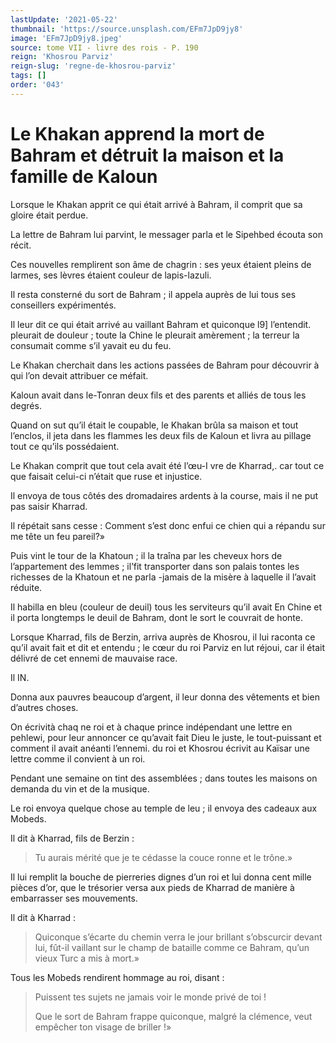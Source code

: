 ```yaml
---
lastUpdate: '2021-05-22'
thumbnail: 'https://source.unsplash.com/EFm7JpD9jy8'
image: 'EFm7JpD9jy8.jpeg'
source: tome VII - livre des rois - P. 190
reign: 'Khosrou Parviz'
reign-slug: 'regne-de-khosrou-parviz'
tags: []
order: '043'
---
```


# Le Khakan apprend la mort de Bahram et détruit la maison et la famille de Kaloun

Lorsque le Khakan apprit ce qui était arrivé à Bahram, il comprit que sa gloire était perdue.

La lettre de Bahram lui parvint, le messager parla et le Sipehbed écouta son récit.

Ces nouvelles remplirent son âme de chagrin : ses yeux étaient pleins de larmes, ses lèvres étaient couleur de lapis-lazuli.

Il resta consterné du sort de Bahram ; il appela auprès de lui tous ses conseillers expérimentés.

Il leur dit ce qui était arrivé au vaillant Bahram et quiconque l9] l’entendit. pleurait de douleur ; toute la Chine le pleurait amèrement ; la terreur la consumait comme s’il yavait eu du feu.

Le Khakan cherchait dans les actions passées de Bahram pour découvrir à qui l’on devait attribuer ce méfait.

Kaloun avait dans le-Tonran deux fils et des parents et alliés de tous les degrés.

Quand on sut qu’il était le coupable, le Khakan brûla sa maison et tout l’enclos, il jeta dans les flammes les deux fils de Kaloun et livra au pillage tout ce qu’ils possédaient.

Le Khakan comprit que tout cela avait été l’œu-I vre de Kharrad,. car tout ce que faisait celui-ci n’était que ruse et injustice.

Il envoya de tous côtés des dromadaires ardents à la course, mais il ne put pas saisir Kharrad.

Il répétait sans cesse : Comment s’est donc enfui ce chien qui a répandu sur me tête un feu pareil?»

Puis vint le tour de la Khatoun ; il la traîna par les cheveux hors de l’appartement des lemmes ; il’fit transporter dans son palais tontes les richesses de la Khatoun et ne parla -jamais de la misère à laquelle il l’avait réduite.

Il habilla en bleu (couleur de deuil) tous les serviteurs qu’il avait En Chine et il porta longtemps le deuil de Bahram, dont le sort le couvrait de honte.

Lorsque Kharrad, fils de Berzin, arriva auprès de Khosrou, il lui raconta ce qu’il avait fait et dit et entendu ; le cœur du roi Parviz en lut réjoui, car il était délivré de cet ennemi de mauvaise race.

Il IN.

Donna aux pauvres beaucoup d’argent, il leur donna des vêtements et bien d’autres choses.

On écrività chaq ne roi et à chaque prince indépendant une lettre en pehlewi, pour leur annoncer ce qu’avait fait Dieu le juste, le tout-puissant et comment il avait anéanti l’ennemi. du roi et Khosrou écrivit au Kaïsar une lettre comme il convient à un roi.

Pendant une semaine on tint des assemblées ; dans toutes les maisons on demanda du vin et de la musique.

Le roi envoya quelque chose au temple de leu ; il envoya des cadeaux aux Mobeds.

Il dit à Kharrad, fils de Berzin :

> Tu aurais mérité que je te cédasse la couce ronne et le trône.»

Il lui remplit la bouche de pierreries dignes d’un roi et lui donna cent mille pièces d’or, que le trésorier versa aux pieds de Kharrad de manière à embarrasser ses mouvements.

Il dit à Kharrad :

> Quiconque s’écarte du chemin verra le jour brillant s’obscurcir devant lui, fût-il vaillant sur le champ de bataille comme ce Bahram, qu’un vieux Turc a mis à mort.»

Tous les Mobeds rendirent hommage au roi, disant :

> Puissent tes sujets ne jamais voir le monde privé de toi !
>
> Que le sort de Bahram frappe quiconque, malgré la clémence, veut empêcher ton visage de briller !»
